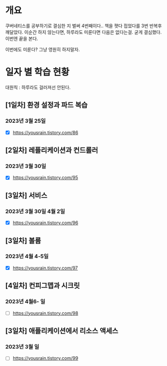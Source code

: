 # 개요
쿠버네티스를 공부하기로 결심한 지 벌써 4번째이다..
책을 폇다 접었다를 3번 반복후 깨달았다.
이순간 하지 않는다면, 하루라도 미룬다면 다음은 없다는걸.
굳게 결심했다.  이번엔 끝을 본다.

이번에도 미룬다? 그냥 영원히 하지말자.

# 일자 별 학습 현황

대원칙 : 하루라도 걸러져선 안된다. 

## [1일차] 환경 설정과 파드 복습
### 2023년 3월 25일
- [x] https://yousrain.tistory.com/86

> 

## [2일차] 레플리케이션과 컨드롤러
### 2023년 3월 30일
- [x] https://yousrain.tistory.com/95

>

## [3일차] 서비스
### 2023년 3월 30일 4월 2일
- [x] https://yousrain.tistory.com/96

>

## [3일차] 볼륨
### 2023년 4월 4-5일
- [x] https://yousrain.tistory.com/97

>

## [4일차] 컨피그맵과 시크릿
### 2023년 4월6- 일
- [ ] https://yousrain.tistory.com/98

>

## [3일차] 애플리케이션에서 리소스 액세스
### 2023년 3월 일
- [ ] https://yousrain.tistory.com/99

>

